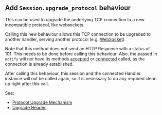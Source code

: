 ## Add `Session.upgrade_protocol` behaviour

This can be used to upgrade the underlying TCP connection to a new incompatible protocol, like websockets.

Calling this new behaviour allows this TCP connection to be upgraded to another handler, serving another protocol (e.g. [WebSocket](https://www.rfc-editor.org/rfc/rfc6455.html)).

Note that this method does not send an HTTP Response with a status of 101. This needs to be done before calling this behaviour. Also, the passed in `notify` will not have its methods [accepted](https://stdlib.ponylang.io/net-TCPConnectionNotify/#connected) or [connected](https://stdlib.ponylang.io/net-TCPConnectionNotify/#connected) called, as the connection is already established.

After calling this behaviour, this session and the connected Handler instance will not be called again, so it is necessary to do any required clean up right after this call.

See:
  - [Protocol Upgrade Mechanism](https://developer.mozilla.org/en-US/docs/Web/HTTP/Protocol_upgrade_mechanism)
  - [Upgrade Header](https://developer.mozilla.org/en-US/docs/Web/HTTP/Headers/Upgrade)
